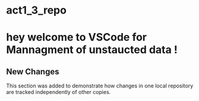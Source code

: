 # act1_3_repo
 # hey welcome to VSCode for Mannagment of unstaucted data !
## New Changes
This section was added to demonstrate how changes in one local repository are tracked independently of other copies.


